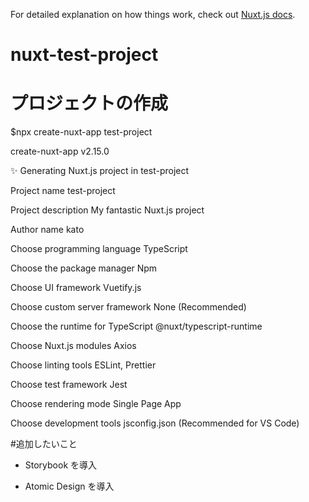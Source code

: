 For detailed explanation on how things work, check out [Nuxt.js docs](https://nuxtjs.org).

# nuxt-test-project

# プロジェクトの作成

\$npx create-nuxt-app test-project

create-nuxt-app v2.15.0

✨ Generating Nuxt.js project in test-project

Project name test-project

Project description My fantastic Nuxt.js project

Author name kato

Choose programming language TypeScript

Choose the package manager Npm

Choose UI framework Vuetify.js

Choose custom server framework None (Recommended)

Choose the runtime for TypeScript @nuxt/typescript-runtime

Choose Nuxt.js modules Axios

Choose linting tools ESLint, Prettier

Choose test framework Jest

Choose rendering mode Single Page App

Choose development tools jsconfig.json (Recommended for VS Code)

#追加したいこと

- Storybook を導入

- Atomic Design を導入
